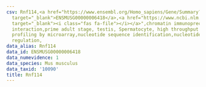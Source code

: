 ```yaml
---
csv: Rnf114,<a href="https://www.ensembl.org/Homo_sapiens/Gene/Summary?db=core;g=ENSMUSG00000006418"
  target="_blank">ENSMUSG00000006418</a>,<a href="https://www.ncbi.nlm.nih.gov/pubmed/23834426"
  target="_blank"><i class="fas fa-file"></i></a>",chromatin immunoprecipitation assay,direct
  interaction,prime adult stage, testis, Spermatocyte, high throughput transcription
  profiling by microarray,nucleotide sequence identification,nucleotide sequence identification,transcriptional
  regulation,
data_alias: Rnf114
data_id: ENSMUSG00000006418
data_numevidence: 1
data_species: Mus musculus
data_taxid: '10090'
title: Rnf114
---
```

